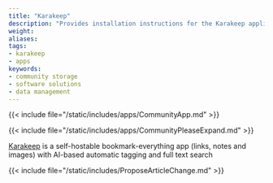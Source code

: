 ```yaml
---
title: "Karakeep"
description: "Provides installation instructions for the Karakeep application in TrueNAS."
weight: 
aliases:
tags:
- karakeep
- apps
keywords:
- community storage
- software solutions
- data management
---
```


{{< include file="/static/includes/apps/CommunityApp.md" >}}

{{< include file="/static/includes/apps/CommunityPleaseExpand.md" >}}

<a href="https://karakeep.app">Karakeep</a> is a self-hostable bookmark-everything app (links, notes and images) with AI-based automatic tagging and full text search

{{< include file="/static/includes/ProposeArticleChange.md" >}}
